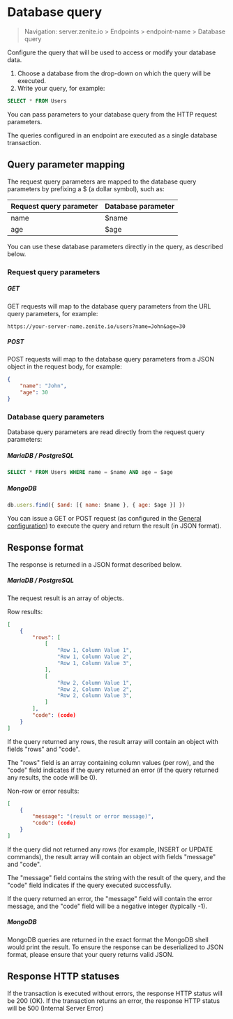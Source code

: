 # Database query

> Navigation: server.zenite.io > Endpoints > endpoint-name > Database query

Configure the query that will be used to access or modify your database data.

1. Choose a database from the drop-down on which the query will be executed.
2. Write your query, for example:

```sql
SELECT * FROM Users
```

You can pass parameters to your database query from the HTTP request parameters.

The queries configured in an endpoint are executed as a single database transaction.

## Query parameter mapping

The request query parameters are mapped to the database query parameters by prefixing a $ (a dollar symbol), such as:

| Request query parameter | Database parameter  |
| ----------------------- | ------------------- |
| name                    | $name               |
| age                     | $age                |

You can use these database parameters directly in the query, as described below.

### Request query parameters

##### GET

GET requests will map to the database query parameters from the URL query parameters, for example:
```
https://your-server-name.zenite.io/users?name=John&age=30
```

##### POST

POST requests will map to the database query parameters from a JSON object in the request body, for example:

```json
{
    "name": "John",
    "age": 30
}
```

### Database query parameters

Database query parameters are read directly from the request query parameters:

##### MariaDB / PostgreSQL

```sql
SELECT * FROM Users WHERE name = $name AND age = $age
```

##### MongoDB
```javascript
db.users.find({ $and: [{ name: $name }, { age: $age }] })
```

You can issue a GET or POST request (as configured in the [General configuration](endpoints/general.md)) to execute the query and return the result (in JSON format).

## Response format

The response is returned in a JSON format described below.

##### MariaDB / PostgreSQL

The request result is an array of objects.

Row results:
```json
[
    {
        "rows": [
            [
                "Row 1, Column Value 1",
                "Row 1, Column Value 2",
                "Row 1, Column Value 3",
            ],
            [
                "Row 2, Column Value 1",
                "Row 2, Column Value 2",
                "Row 2, Column Value 3",
            ]
        ],
        "code": (code)
    }
]
```

If the query returned any rows, the result array will contain an object with fields "rows" and "code".

The "rows" field is an array containing column values (per row), and the "code" field indicates if the query returned an error (if the query returned any results, the code will be 0).

Non-row or error results:
```json
[
    {
        "message": "(result or error message)",
        "code": (code)
    }
]
```

If the query did not returned any rows (for example, INSERT or UPDATE commands), the result array will contain an object with fields "message" and "code".

The "message" field contains the string with the result of the query, and the "code" field indicates if the query executed successfully.

If the query returned an error, the "message" field will contain the error message, and the "code" field will be a negative integer (typically -1).

##### MongoDB

MongoDB queries are returned in the exact format the MongoDB shell would print the result. To ensure the response can be deserialized to JSON format, please ensure that your query returns valid JSON.

## Response HTTP statuses
If the transaction is executed without errors, the response HTTP status will be 200 (OK). If the transaction returns an error, the response HTTP status will be 500 (Internal Server Error)
